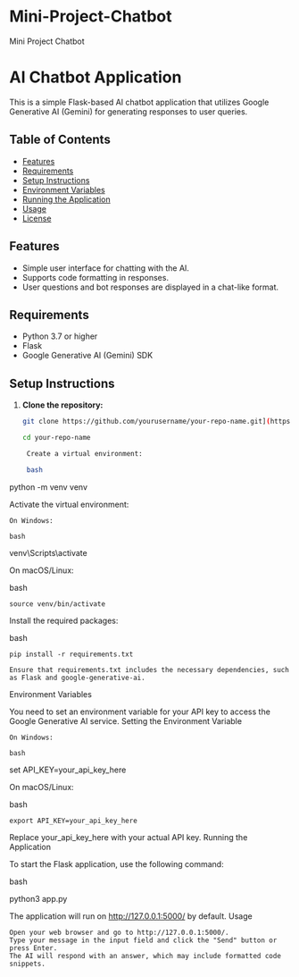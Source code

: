 # Mini-Project-Chatbot
Mini Project  Chatbot 
# AI Chatbot Application

This is a simple Flask-based AI chatbot application that utilizes Google Generative AI (Gemini) for generating responses to user queries.

## Table of Contents

- [Features](#features)
- [Requirements](#requirements)
- [Setup Instructions](#setup-instructions)
- [Environment Variables](#environment-variables)
- [Running the Application](#running-the-application)
- [Usage](#usage)
- [License](#license)

## Features

- Simple user interface for chatting with the AI.
- Supports code formatting in responses.
- User questions and bot responses are displayed in a chat-like format.

## Requirements

- Python 3.7 or higher
- Flask
- Google Generative AI (Gemini) SDK

## Setup Instructions

1. **Clone the repository:**

   ```bash
   git clone https://github.com/yourusername/your-repo-name.git](https://github.com/chaitanyamoti/Mini-Project-Chatbot.git

   cd your-repo-name

    Create a virtual environment:

    bash

python -m venv venv

Activate the virtual environment:

    On Windows:

    bash

venv\Scripts\activate

On macOS/Linux:

bash

    source venv/bin/activate

Install the required packages:

bash

    pip install -r requirements.txt

    Ensure that requirements.txt includes the necessary dependencies, such as Flask and google-generative-ai.

Environment Variables

You need to set an environment variable for your API key to access the Google Generative AI service.
Setting the Environment Variable

    On Windows:

    bash

set API_KEY=your_api_key_here

On macOS/Linux:

bash

    export API_KEY=your_api_key_here

Replace your_api_key_here with your actual API key.
Running the Application

To start the Flask application, use the following command:

bash

python3 app.py

The application will run on http://127.0.0.1:5000/ by default.
Usage

    Open your web browser and go to http://127.0.0.1:5000/.
    Type your message in the input field and click the "Send" button or press Enter.
    The AI will respond with an answer, which may include formatted code snippets.

